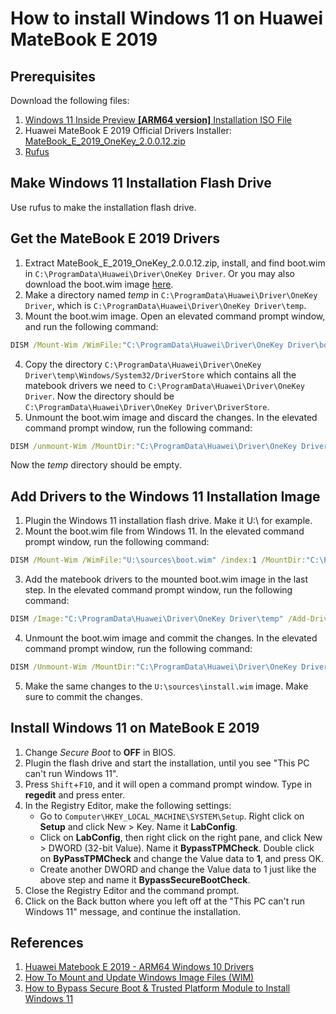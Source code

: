 # How to install Windows 11 on Huawei MateBook E 2019

## Prerequisites
Download the following files:
1. [Windows 11 Inside Preview **[ARM64 version]** Installation ISO File](https://uup.rg-adguard.net/)
2. Huawei MateBook E 2019 Official Drivers Installer: [MateBook_E_2019_OneKey_2.0.0.12.zip](https://consumer-tkbdownload.huawei.com/ctkbfm/servlet/download/downloadServlet/H4sIAAAAAAAAAD2QW0vDQBCF_8s-lzKz9_hkbgsiGiH1OWyym7pYk5ImSiv-dzcYZJ4-5hzOmfkmy8VPh-vZkztCyY648WvYUEbsw8k_248Vn-zss3F8b8qGAiZNNfhHf23oHuIg3d_CeTO82PktGkRPLTDHRA8dR2h13wpQmrd953SnXVS34fbgorSu7muUgIxK1GtuN3k7h3E4hDU7rhLOgAMCwI5cwnGw8zKtrZhMuQQquBZ5ioblPFEmZ5hLVYrSZKpMVMGM5plURcGy3GAGgiGmhhko5V-J7eK6ivhpT8G9_n9lnhb_8wsAkn0nJwEAAA%3D%3D.zip)
3. [Rufus](https://rufus.ie/)


## Make Windows 11 Installation Flash Drive
Use rufus to make the installation flash drive.


## Get the MateBook E 2019 Drivers
1. Extract MateBook_E_2019_OneKey_2.0.0.12.zip, install, and find boot.wim in `C:\ProgramData\Huawei\Driver\OneKey Driver`. Or you may also download the boot.wim image [here](boot_wim_huawei_matebook_e_2019).
2. Make a directory named *temp* in `C:\ProgramData\Huawei\Driver\OneKey Driver`, which is `C:\ProgramData\Huawei\Driver\OneKey Driver\temp`.
3. Mount the boot.wim image. Open an elevated command prompt window, and run the following command:
```cmd
DISM /Mount-Wim /WimFile:"C:\ProgramData\Huawei\Driver\OneKey Driver\boot.wim" /index:1 /MountDir:"C:\ProgramData\Huawei\Driver\OneKey Driver\temp"
```
4. Copy the directory `C:\ProgramData\Huawei\Driver\OneKey Driver\temp\Windows/System32/DriverStore` which contains all the matebook drivers we need to `C:\ProgramData\Huawei\Driver\OneKey Driver`. Now the directory should be `C:\ProgramData\Huawei\Driver\OneKey Driver\DriverStore`.
5. Unmount the boot.wim image and discard the changes. In the elevated command prompt window, run the following command:
```cmd
DISM /unmount-Wim /MountDir:"C:\ProgramData\Huawei\Driver\OneKey Driver\temp" /discard
```
Now the *temp* directory should be empty.


## Add Drivers to the Windows 11 Installation Image
1. Plugin the Windows 11 installation flash drive. Make it U:\ for example.
2. Mount the boot.wim file from Windows 11. In the elevated command prompt window, run the following command:
```cmd
DISM /Mount-Wim /WimFile:"U:\sources\boot.wim" /index:1 /MountDir:"C:\ProgramData\Huawei\Driver\OneKey Driver\temp"
```
3. Add the matebook drivers to the mounted boot.wim image in the last step. In the elevated command prompt window, run the following command:
```cmd
DISM /Image:"C:\ProgramData\Huawei\Driver\OneKey Driver\temp" /Add-Driver /Driver:"C:\ProgramData\Huawei\Driver\OneKey Driver\DriverStore" /recurse
```
4. Unmount the boot.wim image and commit the changes. In the elevated command prompt window, run the following command:
```cmd
DISM /Unmount-Wim /MountDir:"C:\ProgramData\Huawei\Driver\OneKey Driver\temp" /commit
```
5. Make the same changes to the `U:\sources\install.wim` image. Make sure to commit the changes. 


## Install Windows 11 on MateBook E 2019
1. Change *Secure Boot* to **OFF** in BIOS.
2. Plugin the flash drive and start the installation, until you see "This PC can't run Windows 11".
3. Press `Shift`+`F10`, and it will open a command prompt window. Type in **regedit** and press enter.
4. In the Registry Editor, make the following settings:
    - Go to `Computer\HKEY_LOCAL_MACHINE\SYSTEM\Setup`. Right click on **Setup** and click New > Key. Name it **LabConfig**.
    - Click on **LabConfig**, then right click on the right pane, and click New > DWORD (32-bit Value). Name it **BypassTPMCheck**. Double click on **ByPassTPMCheck** and change the Value data to **1**, and press OK.
    - Create another DWORD and change the Value data to 1 just like the above step and name it **BypassSecureBootCheck**.
5. Close the Registry Editor and the command prompt.
6. Click on the Back button where you left off at the "This PC can't run Windows 11" message, and continue the installation.


## References
1. [Huawei Matebook E 2019 - ARM64 Windows 10 Drivers](https://community.spiceworks.com/topic/2256759-huawei-matebook-e-2019-arm64-windows-10-drivers)
2. [How To Mount and Update Windows Image Files (WIM)](https://www.kjctech.net/how-to-mount-and-update-windows-image-files-wim/)
3. [How to Bypass Secure Boot & Trusted Platform Module to Install Windows 11](https://www.majorgeeks.com/content/page/bypass_tpm.html)

